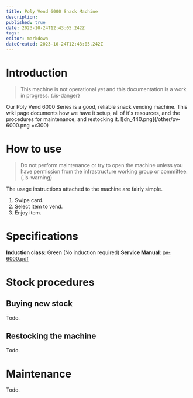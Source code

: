 ```yaml
---
title: Poly Vend 6000 Snack Machine
description: 
published: true
date: 2023-10-24T12:43:05.242Z
tags: 
editor: markdown
dateCreated: 2023-10-24T12:43:05.242Z
---
```


# Introduction
> This machine is not operational yet and this documentation is a work in progress.
{.is-danger}


Our Poly Vend 6000 Series is a good, reliable snack vending machine. This wiki page documents how we have it setup, all of it's resources, and the procedures for maintenance, and restocking it.
![dn_440.png](/other/pv-6000.png =x300)

# How to use
> Do not perform maintenance or try to open the machine unless you have permission from the infrastructure working group or committee.
{.is-warning}

The usage instructions attached to the machine are fairly simple.

1. Swipe card.
2. Select item to vend.
3. Enjoy item.


# Specifications
**Induction class:** Green (No induction required)
**Service Manual**: [pv-6000.pdf](/other/pv-6000.pdf)

# Stock procedures
## Buying new stock
Todo.

## Restocking the machine
Todo.

# Maintenance
Todo.
